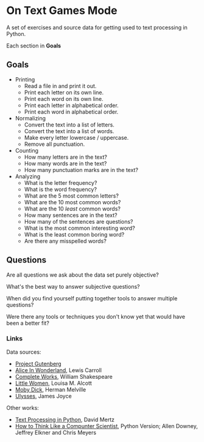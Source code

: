 # On Text Games Mode

A set of exercises and source data for getting used to text processing in Python.

Each section in **Goals**  

## Goals

- Printing
  - Read a file in and print it out.
  - Print each letter on its own line.
  - Print each word on its own line. 
  - Print each letter in alphabetical order.
  - Print each word in alphabetical order.
- Normalizing
  - Convert the text into a list of letters.
  - Convert the text into a list of words.
  - Make every letter lowercase / uppercase.
  - Remove all punctuation.
- Counting
  - How many letters are in the text?
  - How many words are in the text?
  - How many punctuation marks are in the text?
- Analyzing
  - What is the letter frequency?
  - What is the word frequency?
  - What are the 5 most common letters?
  - What are the 10 most common words?
  - What are the 10 _least_ common words?
  - How many sentences are in the text?
  - How many of the sentences are questions?
  - What is the most common interesting word?
  - What is the least common boring word?
  - Are there any misspelled words?
  
  
## Questions

Are all questions we ask about the data set purely objective?

What's the best way to answer subjective questions?

When did you find yourself putting together tools to answer multiple questions?

Were there any tools or techniques you don't know yet that would have been a better fit?
  

### Links


Data sources:

- [Project Gutenberg](https://www.gutenberg.org/browse/scores/top#books-last30)
- [Alice In Wonderland](https://www.gutenberg.org/ebooks/11), Lewis Carroll
- [Complete Works](https://www.gutenberg.org/ebooks/100), William Shakespeare
- [Little Women](https://www.gutenberg.org/ebooks/37106), Louisa M. Alcott
- [Moby Dick](https://www.gutenberg.org/ebooks/2701), Herman Melville
- [Ulysses](https://www.gutenberg.org/ebooks/4300), James Joyce

Other works: 

- [Text Processing in Python](https://gnosis.cx/TPiP/), David Mertz
- [How to Think Like a Compunter Scientist](https://www.greenteapress.com/thinkpython/thinkCSpy/html/), Python Version; Allen Downey, Jeffrey Elkner and Chris Meyers

